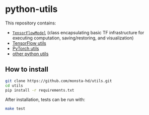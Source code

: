 # python-utils
This repository contains:
* [`TensorFlowModel`](utils/tf_model/tf_model.py) (class encapsulating basic TF infrastructure for executing computation, saving/restoring, and visualization)
* [TensorFlow utils](utils/tf_utils/)
* [PyTorch utils](utils/torch_utils/)
* [other python utils](utils/)

## How to install
```bash
git clone https://github.com/monsta-hd/utils.git
cd utils
pip install -r requirements.txt
```
After installation, tests can be run with:
```bash
make test
```
